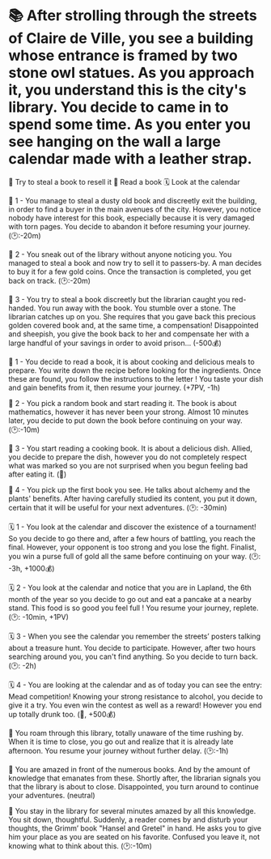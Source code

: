 # 📚 After strolling through the streets of Claire de Ville, you see a building whose entrance is framed by two stone owl statues. As you approach it, you understand this is the city's library. You decide to came in to spend some time. As you enter you see hanging on the wall a large calendar made with a leather strap.

📔 Try to steal a book to resell it 
📖 Read a book 
🗓️ Look at the calendar


📔 1 - You manage to steal a dusty old book and discreetly exit the building, in order to find a buyer in the main avenues of the city. However, you notice nobody have interest for this book, especially because it is very damaged with torn pages. You decide to abandon it before resuming your journey.
(🕑:-20m)


📔 2 - You sneak out of the library without anyone noticing you. You managed to steal a book and now try to sell it to passers-by. A man decides to buy it for a few gold coins. Once the transaction is completed, you get back on track.
(🕑:-20m)


📔 3 - You try to steal a book discreetly but the librarian caught you red-handed. You run away with the book. You stumble over a stone. The librarian catches up on you. She requires that you gave back this precious golden covered book and, at the same time, a compensation! Disappointed and sheepish, you give the book back to her and compensate her with a large handful of your savings in order to avoid prison...
(-500💰)


📖 1 - You decide to read a book, it is about cooking and delicious meals to prepare. You write down the recipe before looking for the ingredients. Once these are found, you follow the instructions to the letter ! You taste your dish and gain benefits from it, then resume your journey.
(+7PV, -1h)


📖 2 - You pick a random book and start reading it. The book is about mathematics, however it has never been your strong. Almost 10 minutes later, you decide to put down the book before continuing on your way.
(🕑:-10m)


📖 3 - You start reading a cooking book. It is about a delicious dish. Allied, you decide to prepare the dish, however you do not completely respect what was marked so you are not surprised when you begun feeling bad after eating it.
(🤢)


📖 4 - You pick up the first book you see. He talks about alchemy and the plants' benefits. After having carefully studied its content, you put it down, certain that it will be useful for your next adventures.
(🕑: -30min)


🗓️ 1 - You look at the calendar and discover the existence of a tournament! So you decide to go there and, after a few hours of battling, you reach the final. However, your opponent is too strong and you lose the fight. Finalist, you win a purse full of gold all the same before continuing on your way.
(🕑: -3h, +1000💰)

🗓️ 2 - You look at the calendar and notice that you are in Lapland, the 6th month of the year so you decide to go out and eat a pancake at a nearby stand. This food is so good you feel full ! You resume your journey, replete.
(🕑: -10min, +1PV)

🗓️ 3 - When you see the calendar you remember the streets’ posters talking about a treasure hunt. You decide to participate. However, after two hours searching around you, you can't find anything. So you decide to turn back.
(🕑: -2h)

🗓️ 4 - You are looking at the calendar and as of today you can see the entry: Mead competition! Knowing your strong resistance to alcohol, you decide to give it a try. You even win the contest as well as a reward! However you end up totally drunk too.
(🤪, +500💰)


🚶‍ You roam through this library, totally unaware of the time rushing by. When it is time to close, you go out and realize that it is already late afternoon. You resume your journey without further delay.
(🕑:-1h)


👀 You are amazed in front of the numerous books. And by the amount of knowledge that emanates from these. Shortly after, the librarian signals you that the library is about to close. Disappointed, you turn around to continue your adventures.
(neutral)


📓 You stay in the library for several minutes amazed by all this knowledge. You sit down, thoughtful. Suddenly, a reader comes by and disturb your thoughts, the Grimm’ book "Hansel and Gretel" in hand. He asks you to give him your place as you are seated on his favorite. Confused you leave it, not knowing what to think about this.
(🕑:-10m)
